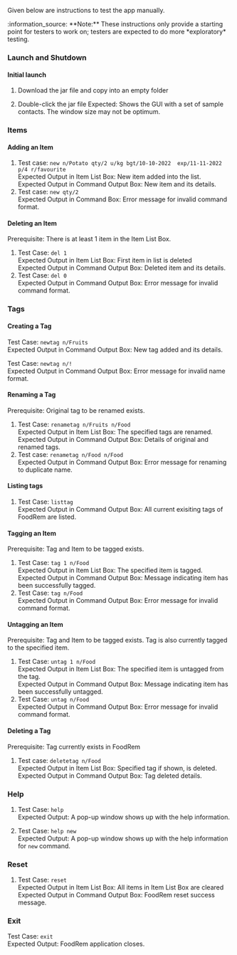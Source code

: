 <!-- markdownlint-disable-file first-line-h1 -->
Given below are instructions to test the app manually.

<div markdown="span" class="alert alert-info">:information_source: **Note:** These instructions only provide a starting point for testers to work on; testers are expected to do more *exploratory* testing.

</div>

### Launch and Shutdown

#### Initial launch

1. Download the jar file and copy into an empty folder

1. Double-click the jar file Expected: Shows the GUI with a set of sample contacts. The window size may not be optimum.


### Items

#### Adding an Item
1. Test case: `new n/Potato qty/2 u/kg bgt/10-10-2022  exp/11-11-2022 p/4 r/favourite` <br> Expected Output in Item List Box: New item added into the list. <br> Expected Output in Command Output Box: New item and its details.
2. Test case: `new qty/2` <br> Expected Output in Command Box: Error message for invalid command format.

#### Deleting an Item
Prerequisite: There is at least 1 item in the Item List Box.

1. Test Case: `del 1`<br> Expected Output in Item List Box: First item in list is deleted <br> Expected Output in Command Output Box: Deleted item and its details.
2. Test Case: `del 0`<br> Expected Output in Command Output Box: Error message for invalid command format.

### Tags

#### Creating a Tag
Test Case: `newtag n/Fruits`<br> Expected Output in Command Output Box: New tag added and its details.

Test Case: `newtag n/!`<br> Expected Output in Command Output Box: Error message for invalid name format.

#### Renaming a Tag
Prerequisite: Original tag to be renamed exists.

1. Test Case: `renametag n/Fruits n/Food`<br> Expected Output in Item List Box: The specified tags are renamed. <br> Expected Output in Command Output Box: Details of original and renamed tags.
2.  Test case: `renametag n/Food n/Food` <br>Expected Output in Command Output Box: Error message for renaming to duplicate name.

#### Listing tags
1. Test Case: `listtag` <br> Expected Output in Command Output Box: All current exisiting tags of FoodRem are listed.


#### Tagging an Item
Prerequisite: Tag and Item to be tagged exists.

1. Test Case: `tag 1 n/Food`<br> Expected Output in Item List Box: The specified item is tagged. <br> Expected Output in Command Output Box: Message indicating item has been successfully tagged.
2. Test Case: `tag n/Food`<br> Expected Output in Command Output Box: Error message for invalid command format.

#### Untagging an Item
Prerequisite: Tag and Item to be tagged exists. Tag is also currently tagged to the specified item.

1. Test Case: `untag 1 n/Food`<br> Expected Output in Item List Box: The specified item is untagged from the tag. <br> Expected Output in Command Output Box: Message indicating item has been successfully untagged.
2. Test Case: `untag n/Food`<br> Expected Output in Command Output Box: Error message for invalid command format.

#### Deleting a Tag
Prerequisite: Tag currently exists in FoodRem

1. Test case: `deletetag n/Food`<br> Expected Output in Item List Box: Specified tag if shown, is deleted. <br> Expected Output in Command Output Box: Tag deleted details.

### Help

1. Test Case: `help`<br> Expected Output: A pop-up window shows up with the help information.

1. Test Case: `help new`<br> Expected Output: A pop-up window shows up with the help information for `new` command.


### Reset
1. Test Case: `reset`<br> Expected Output in Item List Box: All items in Item List Box are cleared <br> Expected Output in Command Output Box: FoodRem reset success message.


### Exit
Test Case: `exit`<br> Expected Output: FoodRem application closes.
